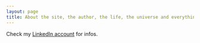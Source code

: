 ```yaml
---
layout: page
title: About the site, the author, the life, the universe and everything more.
---
```


<div class="message">
  Check my <a href="https://www.linkedin.com/profile/view?id=143727535" >LinkedIn account</a> for infos.
</div>
